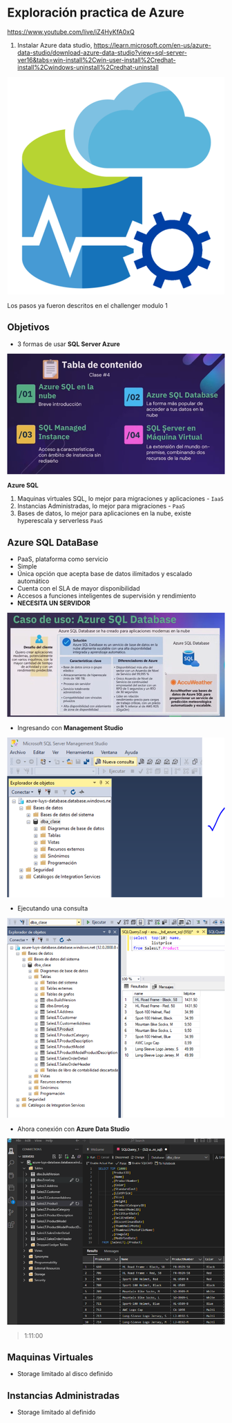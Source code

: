 # Exploración practica de Azure

https://www.youtube.com/live/iZ4HyKfA0xQ

1. Instalar Azure data studio, https://learn.microsoft.com/en-us/azure-data-studio/download-azure-data-studio?view=sql-server-ver16&tabs=win-install%2Cwin-user-install%2Credhat-install%2Cwindows-uninstall%2Credhat-uninstall

![alt text](kisspng-computer-icons-database-5ae745f0091a11.2824418215251061600373.png)

Los pasos ya fueron descritos en el challenger modulo 1


## Objetivos

- 3 formas de usar **SQL Server Azure**

![alt text](image.png)

**Azure SQL**

1. Maquinas virtuales SQL, lo mejor para migraciones y aplicaciones - `IaaS`
2. Instancias Administradas, lo mejor para migraciones - `PaaS`
3. Bases de datos, lo mejor para aplicaciones en la nube, existe hyperescala y serverless `PaaS`

## Azure SQL DataBase

- PaaS, plataforma como servicio
- Simple
- Única opción que acepta base de datos ilimitados y escalado automático
- Cuenta con el SLA de mayor disponibilidad
- Accesos a funciones inteligentes de supervisión y rendimiento
- **NECESITA UN SERVIDOR**

![alt text](image-1.png)

- Ingresando con **Management Studio**

![alt text](image-2.png)

- Ejecutando una consulta

![alt text](image-3.png)

- Ahora conexión con **Azure Data Studio**

![alt text](image-4.png)

> 1:11:00

## Maquinas Virtuales

- Storage limitado al disco definido

## Instancias Administradas

- Storage limitado al definido
